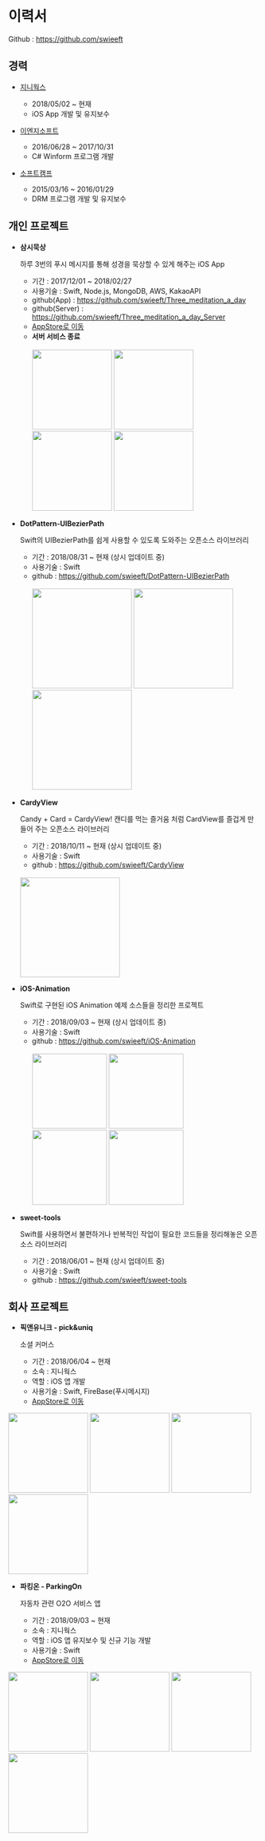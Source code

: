 이력서
=======================
Github : https://github.com/swieeft

## 경력
* [지니웍스](http://genieworks.net/)
  * 2018/05/02 ~ 현재
  * iOS App 개발 및 유지보수
 
* [이엔지소프트](http://www.engsoft.kr/sub3/1.php)
  * 2016/06/28 ~ 2017/10/31
  * C# Winform 프로그램 개발
  
* [소프트캠프](http://www.engsoft.kr/sub3/1.php)
  * 2015/03/16 ~ 2016/01/29
  * DRM 프로그램 개발 및 유지보수
  
## 개인 프로젝트
* **삼시묵상**
  
  하루 3번의 푸시 메시지를 통해 성경을 묵상할 수 있게 해주는 iOS App
  * 기간 : 2017/12/01 ~ 2018/02/27
  * 사용기술 : Swift, Node.js, MongoDB, AWS, KakaoAPI
  * github(App) : https://github.com/swieeft/Three_meditation_a_day
  * github(Server) : https://github.com/swieeft/Three_meditation_a_day_Server
  * [AppStore로 이동](https://itunes.apple.com/kr/app/%EC%82%BC%EC%8B%9C%EB%AC%B5%EC%83%81/id1343039640?mt=8)
  * **서버 서비스 종료**
  <br></br>
  <img src="images/samsi1.png" width="160"/> <img src="images/samsi2.png" width="160"/> <img src="images/samsi3.png" width="160"/> <img src="images/samsi4.png" width="160"/>

* **DotPattern-UIBezierPath**

  Swift의 UIBezierPath를 쉽게 사용할 수 있도록 도와주는 오픈소스 라이브러리
  * 기간 : 2018/08/31 ~ 현재 (상시 업데이트 중)
  * 사용기술 : Swift
  * github : https://github.com/swieeft/DotPattern-UIBezierPath
  <br></br>
  <img src="images/FishExample.gif" width="200"/> <img src="images/HelloDot.gif" width="200"/> <img src="images/HeartExemple.gif" width="200"/>
    
* **CardyView**

  Candy + Card = CardyView! 캔디를 먹는 즐거움 처럼 CardView를 즐겁게 만들어 주는 오픈소스 라이브러리
  * 기간 : 2018/10/11 ~ 현재 (상시 업데이트 중)
  * 사용기술 : Swift
  * github : https://github.com/swieeft/CardyView
  <br></br>
  <img src="images/CardyViewDemo.gif" width="200"/>
  
* **iOS-Animation**

  Swift로 구현된 iOS Animation 예제 소스들을 정리한 프로젝트
  * 기간 : 2018/09/03 ~ 현재 (상시 업데이트 중)
  * 사용기술 : Swift
  * github : https://github.com/swieeft/iOS-Animation
  <br></br>
  <img src="images/Animation-MoveUIView.gif" width="150"/> <img src="images/Animation-PickAndUniqIcon.gif" width="150"/> <img src="images/Animation-SquareLoding.gif" width="150"/> <img src="images/Animation-PathMoveView.gif" width="150"/>
  
* **sweet-tools**
  
  Swift를 사용하면서 불편하거나 반복적인 작업이 필요한 코드들을 정리해놓은 오픈소스 라이브러리
  * 기간 : 2018/06/01 ~ 현재 (상시 업데이트 중)
  * 사용기술 : Swift
  * github : https://github.com/swieeft/sweet-tools
  
## 회사 프로젝트
* **픽앤유니크 - pick&uniq**

  소셜 커머스
  * 기간 : 2018/06/04 ~ 현재
  * 소속 : 지니웍스
  * 역할 : iOS 앱 개발
  * 사용기술 : Swift, FireBase(푸시메시지)
  * [AppStore로 이동](https://itunes.apple.com/kr/app/%ED%94%BD%EC%95%A4%EC%9C%A0%EB%8B%88%ED%81%AC-pick-uniq/id1399458286?mt=8)

<img src="images/pickuniq1.png" width="160"/> <img src="images/pickuniq2.png" width="160"/> <img src="images/pickuniq3.png" width="160"/> <img src="images/pickuniq4.png" width="160"/>

* **파킹온 - ParkingOn**

  자동차 관련 O2O 서비스 앱
  * 기간 : 2018/09/03 ~ 현재
  * 소속 : 지니웍스
  * 역할 : iOS 앱 유지보수 및 신규 기능 개발
  * 사용기술 : Swift
  * [AppStore로 이동](https://itunes.apple.com/kr/app/%ED%8C%8C%ED%82%B9%EC%98%A8-parkingon/id1049602585?mt=8)

<img src="images/parkingon-carwash.png" width="160"/> <img src="images/parkingon-onetimedriver.png" width="160"/> <img src="images/parkingon-substitutedrive.png" width="160"/> <img src="images/parkingon-valet.png" width="160"/>
